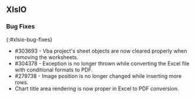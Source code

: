 ## XlsIO

### Bug Fixes
{:#xlsio-bug-fixes}

* \#303693 - Vba project's sheet objects are now cleared properly when removing the worksheets.
* \#304378 - Exception is no longer thrown while converting the Excel file with conditional formats to PDF.
* \#279738 - Image position is no longer changed while inserting more rows.
* Chart title area rendering is now proper in Excel to PDF conversion.